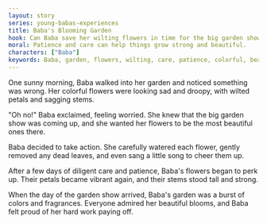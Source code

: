 ```yaml
---
layout: story
series: young-babas-experiences
title: Baba's Blooming Garden
hook: Can Baba save her wilting flowers in time for the big garden show?
moral: Patience and care can help things grow strong and beautiful.
characters: ["Baba"]
keywords: Baba, garden, flowers, wilting, care, patience, colorful, beauty, show, blooming
---
```


One sunny morning, Baba walked into her garden and noticed something was wrong. Her colorful flowers were looking sad and droopy, with wilted petals and sagging stems.

"Oh no!" Baba exclaimed, feeling worried. She knew that the big garden show was coming up, and she wanted her flowers to be the most beautiful ones there.

Baba decided to take action. She carefully watered each flower, gently removed any dead leaves, and even sang a little song to cheer them up.

After a few days of diligent care and patience, Baba's flowers began to perk up. Their petals became vibrant again, and their stems stood tall and strong.

When the day of the garden show arrived, Baba's garden was a burst of colors and fragrances. Everyone admired her beautiful blooms, and Baba felt proud of her hard work paying off.
